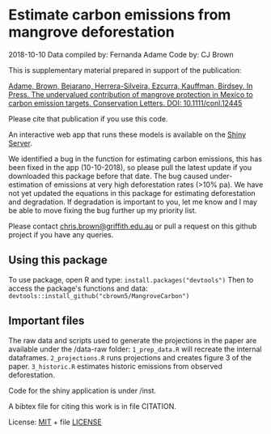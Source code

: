 # Estimate carbon emissions from mangrove deforestation

2018-10-10
Data compiled by: Fernanda Adame
Code by: CJ Brown

This is supplementary material prepared in support of the publication:

[Adame, Brown, Bejarano, Herrera-Silveira, Ezcurra, Kauffman, Birdsey. In Press. The undervalued contribution of mangrove protection in Mexico to carbon emission targets. Conservation Letters. DOI: 10.1111/conl.12445](http://onlinelibrary.wiley.com/doi/10.1111/conl.12445/full)

Please cite that publication if you use this code.

An interactive web app that runs these models is available on the [Shiny Server](https://seascapemodels.shinyapps.io/inst/).

We identified a bug in the function for estimating carbon emissions, this has been fixed in the app (10-10-2018), so please pull the latest update if you downloaded this package before that date. The bug caused under-estimation of emissions at very high deforestation rates (>10% pa). We have not yet updated the equations in this package for estimating deforestation and degradation. If degradation is important to you, let me know and I may be able to move fixing the bug further up my priority list.  

Please contact chris.brown@griffith.edu.au or pull a request on this github project if you have any queries.

## Using this package

To use package, open R and type:
`install.packages("devtools")`
Then to access the package's functions and data:
`devtools::install_github("cbrown5/MangroveCarbon")`

## Important files

The raw data and scripts used to generate the projections in the paper are available under the /data-raw folder:
`1_prep_data.R` will recreate the internal dataframes.
`2_projections.R` runs projections and creates figure 3 of the paper.
`3_historic.R` estimates historic emissions from observed deforestation.

Code for the shiny application is under /inst.

A bibtex file for citing this work is in file CITATION.

License: [MIT](https://opensource.org/licenses/MIT) + file [LICENSE](/LICENSE)
